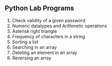 ## Python Lab Programs

01. Check validity of a given password
02. Numeric datatypes and Arithmetic operations
03. Asterisk right triangle
04. Frequency of characters in a string
05. Sorting a list
06. Searching in an array
07. Deleting an element in an array
08. Reversing an array
